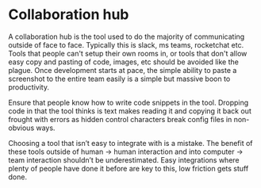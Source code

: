 # Collaboration hub

A collaboration hub is the tool used to do the majority of communicating outside of face to face. Typically this is slack, ms teams, rocketchat etc. Tools that people can't setup their own rooms in, or tools that don't allow easy copy and pasting of code, images, etc should be avoided like the plague. Once development starts at pace, the simple ability to paste a screenshot to the entire team easily is a simple but massive boon to productivity.

Ensure that people know how to write code snippets in the tool. Dropping code in that the tool thinks is text makes reading it and copying it back out frought with errors as hidden control characters break config files in non-obvious ways.

Choosing a tool that isn’t easy to integrate with is a mistake. The benefit of these tools outside of human -&gt; human interaction and into computer -&gt; team interaction shouldn’t be underestimated. Easy integrations where plenty of people have done it before are key to this, low friction gets stuff done.  


